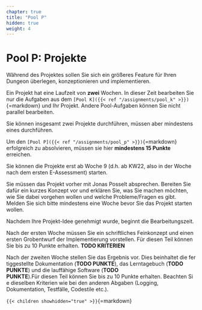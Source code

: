 ```yaml
---
chapter: true
title: "Pool P"
hidden: true
weight: 4
---
```



# Pool P: Projekte

Während des Projektes sollen Sie sich ein größeres Feature für Ihren Dungeon überlegen, konzeptionieren und implementieren.

Ein Projekt hat eine Laufzeit von **zwei** Wochen. In dieser Zeit bearbeiten Sie nur die Aufgaben aus dem `[Pool K]({{< ref "/assignments/pool_k" >}})`{=markdown} und Ihr Projekt. Andere Pool-Aufgaben können Sie nicht parallel bearbeiten.

Sie können insgesamt zwei Projekte durchführen, müssen aber mindestens eines durchführen.

Um den `[Pool P]({{< ref "/assignments/pool_p" >}})`{=markdown} erfolgreich zu absolvieren, müssen sie hier **mindestens 15 Punkte** erreichen.

Sie können die Projekte erst ab Woche 9 (d.h. ab KW22, also in der Woche nach dem ersten E-Assessment) starten.

Sie müssen das Projekt vorher mit Jonas Posselt absprechen. Bereiten Sie dafür ein kurzes Konzept vor und erklären Sie, was Sie machen möchten, wie Sie dabei vorgehen wollen und welche Probleme/Fragen es gibt. Melden Sie sich bitte mindestens eine Woche bevor Sie das Projekt starten wollen.

Nachdem Ihre Projekt-Idee genehmigt wurde, beginnt die Bearbeitungszeit.

Nach der ersten Woche müssen Sie ein schriftliches Feinkonzept und einen ersten Grobentwurf der Implementierung vorstellen. Für diesen Teil können Sie bis zu 10 Punkte erhalten.
**TODO KRITERIEN**

Nach der zweiten Woche stellen Sie das Ergebnis vor. Dies beinhaltet die fertiggestellte Dokumentation (**TODO PUNKTE**), das Lerntagebuch (**TODO PUNKTE**) und die lauffähige Software (**TODO PUNKTE**).Für diesen Teil können Sie bis zu 10 Punkte erhalten. Beachten Sie dieselben Kriterien wie bei den anderen Abgaben (Logging, Dokumentation, Testfälle, Codestile etc.). 

`{{< children showhidden="true" >}}`{=markdown}
